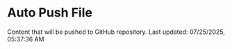 # Auto Push File

Content that will be pushed to GitHub repository.
Last updated: 07/25/2025, 05:37:36 AM